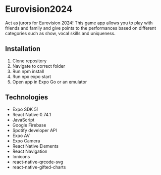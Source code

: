 # Eurovision2024

Act as jurors for Eurovision 2024! This game app allows you to play with friends and family and give points to the performances based on different categories such as show, vocal skills and uniqueness.

## Installation
1. Clone repository
2. Navigate to correct folder
3. Run npm install
4. Run npx expo start
5. Open app in Expo Go or an emulator

## Technologies
- Expo SDK 51
- React Native 0.74.1
- JavaScript
- Google Firebase
- Spotify developer API
- Expo AV
- Expo Camera
- React Native Elements
- React Navigation
- Ionicons
- react-native-qrcode-svg
- react-native-gifted-charts
